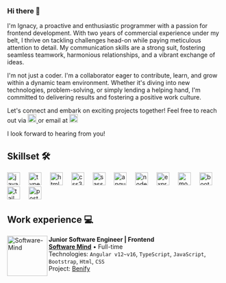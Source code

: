 ### Hi there 👋

I'm Ignacy, a proactive and enthusiastic programmer with a passion for frontend development. With two years of commercial experience under my belt, I thrive on tackling challenges head-on while paying meticulous attention to detail. My communication skills are a strong suit, fostering seamless teamwork, harmonious relationships, and a vibrant exchange of ideas.

I'm not just a coder. I'm a collaborator eager to contribute, learn, and grow within a dynamic team environment. Whether it's diving into new technologies, problem-solving, or simply lending a helping hand, I'm committed to delivering results and fostering a positive work culture.

Let's connect and embark on exciting projects together! Feel free to reach out via <a href="https://www.linkedin.com/in/ignacy-kozub/" target="_blank">
    <img src="https://img.shields.io/static/v1?message=LinkedIn&logo=linkedin&label=&color=0077B5&logoColor=white&labelColor=&style=for-the-badge" height="20" alt="Linkedin logo"/>
  </a> or email at <a href="mailto:erikhenriquealvescunha@gmail.com" target="_blank">
    <img src="https://img.shields.io/static/v1?message=ignacykozub@gmail.com&logo=microsoft-outlook&label=&color=0078D4&logoColor=white&labelColor=&style=for-the-badge" height="20" alt="Outlook logo"/>
  </a>
</div> I look forward to hearing from you!

## Skillset 🛠️

<div align="left">
  <img src="https://cdn.jsdelivr.net/gh/devicons/devicon/icons/javascript/javascript-original.svg" height="30" alt="javascript logo"  />
  <img width="12" />
  <img src="https://skillicons.dev/icons?i=ts" height="30" alt="typescript logo"  />
  <img width="12" />
  <img src="https://skillicons.dev/icons?i=html" height="30" alt="html5 logo"  />
  <img width="12" />
  <img src="https://skillicons.dev/icons?i=css" height="30" alt="css3 logo"  />
  <img width="12" />
    <img src="https://skillicons.dev/icons?i=sass" height="30" alt="sass logo"  />
  <img width="12" />
  <img src="https://cdn.jsdelivr.net/gh/devicons/devicon/icons/angularjs/angularjs-original.svg" height="30" alt="angularjs logo"  />
  <img width="12" /> 
    <img src="https://cdn.jsdelivr.net/gh/devicons/devicon/icons/nodejs/nodejs-original.svg" height="30" alt="nodejs logo"  />
  <img width="12" />  
    <img src="[https://cdn.jsdelivr.net/gh/devicons/devicon/icons/express/express-original.svg](https://raw.githubusercontent.com/tandpfun/skill-icons/65dea6c4eaca7da319e552c09f4cf5a9a8dab2c8/icons/ExpressJS-Dark.svg)" height="30" alt="express logo"  />
  <img width="12" />
    <img src="[https://cdn.jsdelivr.net/gh/devicons/devicon/icons/mongodb/mongodb-original.svg](https://raw.githubusercontent.com/tandpfun/skill-icons/65dea6c4eaca7da319e552c09f4cf5a9a8dab2c8/icons/MongoDB.svg)" height="30" alt="mongodb logo"  />
  <img width="12" />
  <img src="https://skillicons.dev/icons?i=bootstrap" height="30" alt="bootstrap logo"  />
  <img width="12" />
  <img src="https://cdn.jsdelivr.net/gh/devicons/devicon/icons/tailwindcss/tailwindcss-original-wordmark.svg" height="30" alt="tailwindcss logo"  />
  <img width="12" />
  <img src="https://skillicons.dev/icons?i=postman" height="30" alt="postman logo"  />
  <img width="12" />
</div>

## Work experience 💻


[<img align="left" height="94px" width="94px" alt="Software-Mind" src="https://ceo.com.pl/wp-content/uploads/2012/04/Software-Mind.png"/>](https://softwaremind.com/)

**Junior Software Engineer | Frontend** \
[**Software Mind**](https://softwaremind.com/) • Full-time \
Technologies: `Angular v12~v16`, `TypeScript`, `JavaScript`, `Bootstrap`, `Html`, `CSS` \
Project: [Benify](https://www.benify.com/)
<br/>

<!--
**KozubIgn/KozubIgn** is a ✨ _special_ ✨ repository because its `README.md` (this file) appears on your GitHub profile.

Here are some ideas to get you started:

- 🔭 I’m currently working on ...
- 🌱 I’m currently learning ...
- 👯 I’m looking to collaborate on ...
- 🤔 I’m looking for help with ...
- 💬 Ask me about ...
- 📫 How to reach me: ...
- 😄 Pronouns: ...
- ⚡ Fun fact: ...
-->
